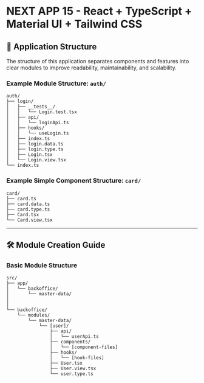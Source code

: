 # NEXT APP 15 - React + TypeScript + Material UI + Tailwind CSS

## 📂 Application Structure

The structure of this application separates components and features into clear modules to improve readability, maintainability, and scalability.

### Example Module Structure: `auth/`

```plaintext
auth/
├── login/
│   ├── __tests__/
│   │   └── Login.test.tsx
│   ├── api/
│   │   └── loginApi.ts
│   ├── hooks/
│   │   └── useLogin.ts
│   ├── index.ts
│   ├── login.data.ts
│   ├── login.type.ts
│   ├── Login.tsx
│   └── Login.view.tsx
└── index.ts
```

### Example Simple Component Structure: `card/`

```plaintext
card/
├── card.ts
├── card.data.ts
├── card.type.ts
├── Card.tsx
└── Card.view.tsx
```

---

## 🛠️ Module Creation Guide

### Basic Module Structure

```plaintext
src/
├── app/
│   └── backoffice/
│       └── master-data/
│  
│ 
└── backoffice/
    └── modules/
        └── master-data/
            └── [user]/
                ├── api/
                │   └── userApi.ts
                ├── components/
                │   └── [component-files]
                ├── hooks/
                │   └── [hook-files] 
                ├── User.tsx
                ├── User.view.tsx
                └── user.type.ts
```
